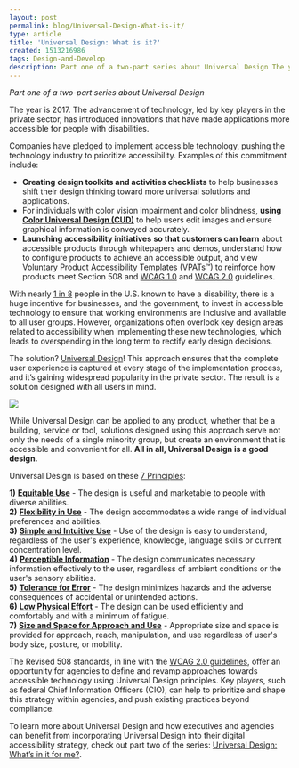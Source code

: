 ```yaml
---
layout: post
permalink: blog/Universal-Design-What-is-it/
type: article
title: 'Universal Design: What is it?'
created: 1513216986
tags: Design-and-Develop
description: Part one of a two-part series about Universal Design The year is 2017. The advancement of technology, led by key players in the private sector, has introduced innovations that have made applications more accessible for people with disabilities.
---
```


_Part one of a two-part series about Universal Design_

The year is 2017. The advancement of technology, led by key players in the private sector, has introduced innovations that have made applications more accessible for people with disabilities.

Companies have pledged to implement accessible technology, pushing the technology industry to prioritize accessibility. Examples of this commitment include:

  * **Creating** **design toolkits and activities checklists** to help businesses shift their design thinking toward more universal solutions and applications.
  * For individuals with color vision impairment and color blindness, **using** [**Color Universal Design (CUD)**][1] to help users edit images and ensure graphical information is conveyed accurately.
  * **Launching accessibility initiatives** **so that customers can learn** about accessible products through whitepapers and demos, understand how to configure products to achieve an accessible output, and view Voluntary Product Accessibility Templates (VPATs&trade;) to reinforce how products meet Section 508 and [WCAG 1.0][2] and [WCAG 2.0][3] guidelines.

With nearly [1 in 8][4] people in the U.S. known to have a disability, there is a huge incentive for businesses, and the government, to invest in accessible technology to ensure that working environments are inclusive and available to all user groups. However, organizations often overlook key design areas related to accessibility when implementing these new technologies, which leads to overspending in the long term to rectify early design decisions.

The solution? [Universal Design][5]! This approach ensures that the complete user experience is captured at every stage of the implementation process, and it&rsquo;s gaining widespread popularity in the private sector. The result is a solution designed with all users in mind.

_<img src="https://lh5.googleusercontent.com/ajzgJj0-GdBRY2wDetdTOUq_0gJkmWjri-xTmFIGmAX6Ic5hfPnc8_Q-jXvDFq-eaFU6ukh3EGaJk3dut1e5kUlOKTLHLSEbKMXfecN9ZtS0zlPOo6v74wZJkzwj7DCbZ-31kaSO" style="max-width: 90%;" />_

<div>
  While Universal Design can be applied to any product, whether that be a building, service or tool, solutions designed using this approach serve not only the needs of a single minority group, but create an environment that is accessible and convenient for all. <strong>All in all, Universal Design is a good design.</strong>
</div>

Universal Design is based on these [7 Principles][6]:

**1)** [**Equitable Use**][7] - The design is useful and marketable to people with diverse abilities.  
**2)** [**Flexibility in Use**][8] - The design accommodates a wide range of individual preferences and abilities.  
**3)** [**Simple and Intuitive Use**][9] - Use of the design is easy to understand, regardless of the user's experience, knowledge, language skills or current concentration level.  
**4)** [**Perceptible Information**][10] - The design communicates necessary information effectively to the user, regardless of ambient conditions or the user's sensory abilities.  
**5)** [**Tolerance for Error**][11] - The design minimizes hazards and the adverse consequences of accidental or unintended actions.  
**6)** [**Low Physical Effort**][12] - The design can be used efficiently and comfortably and with a minimum of fatigue.  
**7)** [**Size and Space for Approach and Use**][13] - Appropriate size and space is provided for approach, reach, manipulation, and use regardless of user's body size, posture, or mobility.

The Revised 508 standards, in line with the [WCAG 2.0 guidelines][14], offer an opportunity for agencies to define and revamp approaches towards accessible technology using Universal Design principles. Key players, such as federal Chief Information Officers (CIO), can help to prioritize and shape this strategy within agencies, and push existing practices beyond compliance.

To learn more about Universal Design and how executives and agencies can benefit from incorporating Universal Design into their digital accessibility strategy, check out part two of the series: [Universal Design: What&rsquo;s in it for me?][15].

&nbsp;

 [1]: https://webcube-general.s3.amazonaws.com/eizo/media/contentassets/2015/10/09/handbook.pdf
 [2]: https://www.w3.org/TR/WCAG10/
 [3]: https://www.w3.org/TR/WCAG20/
 [4]: https://disabilitycompendium.org/sites/default/files/user-uploads/2016_AnnualReport.pdf
 [5]: http://universaldesign.ie/What-is-Universal-Design/
 [6]: http://universaldesign.ie/What-is-Universal-Design/The-7-Principles/7-Principals-.pdf
 [7]: http://universaldesign.ie/what-is-universal-design/the-7-principles/the-7-principles.html#p1
 [8]: http://universaldesign.ie/what-is-universal-design/the-7-principles/the-7-principles.html#p2
 [9]: http://universaldesign.ie/what-is-universal-design/the-7-principles/the-7-principles.html#p3
 [10]: http://universaldesign.ie/what-is-universal-design/the-7-principles/the-7-principles.html#p4
 [11]: http://universaldesign.ie/what-is-universal-design/the-7-principles/the-7-principles.html#p5
 [12]: http://universaldesign.ie/what-is-universal-design/the-7-principles/the-7-principles.html#p6
 [13]: http://universaldesign.ie/what-is-universal-design/the-7-principles/the-7-principles.html#p7
 [14]: https://www.w3.org/WAI/intro/wcag
 [15]: /blog/universal-design-whats-in-it-for-me